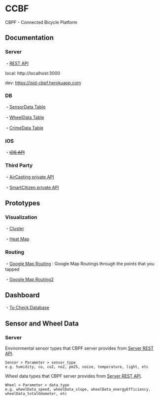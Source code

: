 # CCBF

CBPF - Connected Bicycle Platform



## Documentation


<a name="sensor_type"> </a><a name="wheel_data_type"> </a>
### Server

・[REST API](http://inolabsf.github.io/CBPF/document/CCPF/server/API/)

local: http://localhost:3000

dev: https://isid-cbpf.herokuapp.com


### DB

・[SensorData Table](http://inolabsf.github.io/CBPF/document/CCPF/server/DB/SensorData.html)

・[WheelData Table](http://inolabsf.github.io/CBPF/document/CCPF/server/DB/WheelData.html)

・[CrimeData Table](http://inolabsf.github.io/CBPF/document/CCPF/server/DB/CrimeData.html)


### iOS

・~~[iOS API](http://inolabsf.github.io/CBPF/document/AirCasting/iOS/API/)~~


### Third Party

・[AirCasting private API](http://inolabsf.github.io/CBPF/document/AirCasting/server/API/)

・[SmartCitizen private API](http://inolabsf.github.io/CBPF/document/SmartCitizen/server/API/)



## Prototypes


### Visualization

・[Cluster](https://drive.google.com/file/d/0B1jHhm7QuTPRMTF0ZFVZUXhnTFU/view?usp=sharing)

・[Heat Map](https://drive.google.com/file/d/0B1jHhm7QuTPRTC1TdXZBLUROaG8/view?usp=sharing)


### Routing

・[Google Map Routing](https://drive.google.com/file/d/0B1jHhm7QuTPRUmxkUlVTZHc2dGc/view?usp=sharing) : Google Map Routings through the points that you tapped

・[Google Map Routing2](https://drive.google.com/file/d/0B1jHhm7QuTPRclhmTl9LWGdRLUU/view?usp=sharing)


## Dashboard

・[To Check Database](https://isid-cbpf.herokuapp.com/dashboard/index)


## Sensor and Wheel Data


### Server

Environmental sensor types that CBPF server provides from [Server REST API](#sensor_type).
```
Sensor > Parameter > sensor_type
e.g. humidity, co, co2, no2, pm25, noise, temperature, light, etc
```

Wheel data types that  CBPF server provides from [Server REST API](#wheel_data_type).
```
Wheel > Parameter > data_type
e.g. wheelData_speed, wheelData_slope, wheelData_energyEfficiency, wheelData_totalOdometer, etc
```
